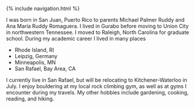 {% include navigation.html %}

I was born in San Juan, Puerto Rico to parents Michael Palmer Ruddy and Ana María Ruddy Romaguera. I lived in Gurabo before moving to Union City in northwestern Tennessee. I moved to Raleigh, North Carolina for graduate school. During my academic career I lived in many places
* Rhode Island, RI
* Leipzig, Germany
* Minneapolis, MN
* San Rafael, Bay Area, CA

I currently live in San Rafael, but will be relocating to Kitchener-Waterloo in July. I enjoy bouldering at my local rock climbing gym, as well as at gyms I encounter during my travels. My other hobbies include gardening, cooking, reading, and hiking.
